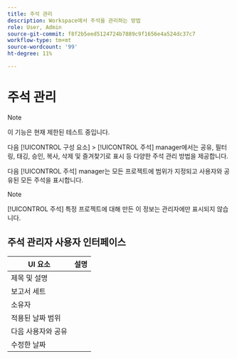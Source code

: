 ```yaml
---
title: 주석 관리
description: Workspace에서 주석을 관리하는 방법
role: User, Admin
source-git-commit: f8f2b5eed5124724b7889c9f1656e4a524dc37c7
workflow-type: tm+mt
source-wordcount: '99'
ht-degree: 11%

---
```



# 주석 관리

>[!NOTE]
>
>이 기능은 현재 제한된 테스트 중입니다.

다음 [!UICONTROL 구성 요소] > [!UICONTROL 주석] manager에서는 공유, 필터링, 태깅, 승인, 복사, 삭제 및 즐겨찾기로 표시 등 다양한 주석 관리 방법을 제공합니다.

다음 [!UICONTROL 주석] manager는 모든 프로젝트에 범위가 지정되고 사용자와 공유된 모든 주석을 표시합니다.

>[!NOTE]
>
>[!UICONTROL 주석] 특정 프로젝트에 대해 만든 이 정보는 관리자에만 표시되지 않습니다.

## 주석 관리자 사용자 인터페이스

| UI 요소 | 설명 |
| --- | --- | 
| 제목 및 설명 |  |
| 보고서 세트 |  |
| 소유자 |  |
| 적용된 날짜 범위 |  |
| 다음 사용자와 공유 |  |
| 수정한 날짜 |  |

